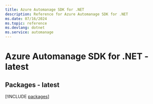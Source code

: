 ```yaml
---
title: Azure Automanage SDK for .NET
description: Reference for Azure Automanage SDK for .NET
ms.date: 07/16/2024
ms.topic: reference
ms.devlang: dotnet
ms.service: automanage
---
```

# Azure Automanage SDK for .NET - latest
## Packages - latest
[!INCLUDE [packages](automanage-index.md)]
